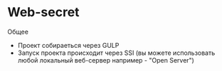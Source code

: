# Web-secret

Общее

- Проект собираеться через GULP 
- Запуск проекта происходит через SSI (вы можете использовать любой локальный веб-сервер например - "Open Server")

